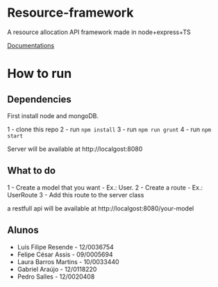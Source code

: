 # Resource-framework
A resource allocation API framework made in node+express+TS

[Documentations](https://github.com/Grupo3-DAS-2017/Resource-framework/wiki)

# How to run

## Dependencies

First install node and mongoDB.

1 - clone this repo
2 - run `npm install`
3 - run `npm run grunt`
4 - run `npm start`

Server will be available at http://localgost:8080

## What to do

1 - Create a model that you want - Ex.: User.
2 - Create a route - Ex.: UserRoute
3 - Add this route to the server class

a restfull api will be available at http://localgost:8080/your-model

## Alunos
 - Luís Filipe Resende - 12/0036754
 - Felipe César Assis - 09/0005694
 - Laura Barros Martins - 10/0033440
 - Gabriel Araújo - 12/0118220
 - Pedro Salles - 12/0020408
